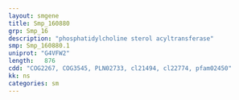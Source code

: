 ```yaml
---
layout: smgene
title: Smp_160880
grp: Smp_16
description: "phosphatidylcholine sterol acyltransferase"
smp: Smp_160880.1
uniprot: "G4VFW2"
length:   876
cdd: "COG2267, COG3545, PLN02733, cl21494, cl22774, pfam02450"
kk: ns
categories: sm
---
```

